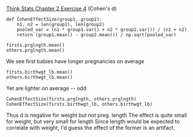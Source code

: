 [Think Stats Chapter 2 Exercise 4](http://greenteapress.com/thinkstats2/html/thinkstats2003.html#toc24) (Cohen's d)

```
def CohenEffectSize(group1, group2):
    n1, n2 = len(group1), len(group2)
    pooled_var = (n1 * group1.var() + n2 * group2.var()) / (n1 + n2)
    return (group1.mean() - group2.mean()) / np.sqrt(pooled_var)

firsts.prglngth.mean()
others.prglngth.mean()
```

We see first babies have longer pregnancies on average

```
firsts.birthwgt_lb.mean()
others.birthwgt_lb.mean()
```

Yet are lighter on average -- odd

```
CohenEffectSize(firsts.prglngth, others.prglngth)
CohenEffectSize(firsts.birthwgt_lb, others.birthwgt_lb)
```

Thus d is negative for weight but not preg. length
The effect is quite small for weight, but very small for length
Since length would be expected to correlate with weight,
I'd guess the effect of the former is an artifact.

